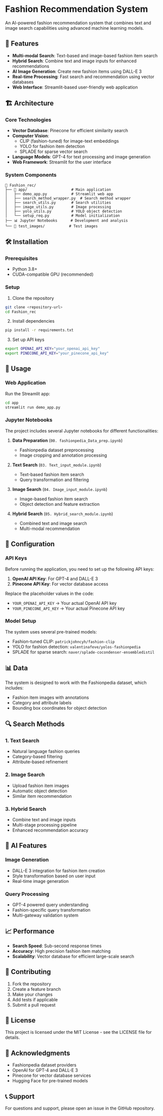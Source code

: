 # Fashion Recommendation System

An AI-powered fashion recommendation system that combines text and image search capabilities using advanced machine learning models.

## 🚀 Features

- **Multi-modal Search**: Text-based and image-based fashion item search
- **Hybrid Search**: Combine text and image inputs for enhanced recommendations
- **AI Image Generation**: Create new fashion items using DALL-E 3
- **Real-time Processing**: Fast search and recommendation using vector databases
- **Web Interface**: Streamlit-based user-friendly web application

## 🏗️ Architecture

### Core Technologies

- **Vector Database**: Pinecone for efficient similarity search
- **Computer Vision**:
  - CLIP (fashion-tuned) for image-text embeddings
  - YOLO for fashion item detection
  - SPLADE for sparse vector search
- **Language Models**: GPT-4 for text processing and image generation
- **Web Framework**: Streamlit for the user interface

### System Components

```
📁 Fashion_rec/
├── 📁 app/                    # Main application
│   ├── demo_app.py           # Streamlit web app
│   ├── search_method_wrapper.py  # Search method wrapper
│   ├── search_utils.py       # Search utilities
│   ├── image_utils.py        # Image processing
│   ├── yolo_utils.py         # YOLO object detection
│   └── setup_req.py          # Model initialization
├── 📊 Jupyter Notebooks      # Development and analysis
└── 📁 test_images/           # Test images
```

## 🛠️ Installation

### Prerequisites

- Python 3.8+
- CUDA-compatible GPU (recommended)

### Setup

1. Clone the repository

```bash
git clone <repository-url>
cd Fashion_rec
```

2. Install dependencies

```bash
pip install -r requirements.txt
```

3. Set up API keys

```bash
export OPENAI_API_KEY="your_openai_api_key"
export PINECONE_API_KEY="your_pinecone_api_key"
```

## 📖 Usage

### Web Application

Run the Streamlit app:

```bash
cd app
streamlit run demo_app.py
```

### Jupyter Notebooks

The project includes several Jupyter notebooks for different functionalities:

1. **Data Preparation** (`00. fashionpedia_Data_prep.ipynb`)

   - Fashionpedia dataset preprocessing
   - Image cropping and annotation processing

2. **Text Search** (`03. Text_input_module.ipynb`)

   - Text-based fashion item search
   - Query transformation and filtering

3. **Image Search** (`04. Image_input_module.ipynb`)

   - Image-based fashion item search
   - Object detection and feature extraction

4. **Hybrid Search** (`05. Hybrid_search_module.ipynb`)
   - Combined text and image search
   - Multi-modal recommendation

## 🔧 Configuration

### API Keys

Before running the application, you need to set up the following API keys:

1. **OpenAI API Key**: For GPT-4 and DALL-E 3
2. **Pinecone API Key**: For vector database access

Replace the placeholder values in the code:

- `YOUR_OPENAI_API_KEY` → Your actual OpenAI API key
- `YOUR_PINECONE_API_KEY` → Your actual Pinecone API key

### Model Setup

The system uses several pre-trained models:

- Fashion-tuned CLIP: `patrickjohncyh/fashion-clip`
- YOLO for fashion detection: `valentinafeve/yolos-fashionpedia`
- SPLADE for sparse search: `naver/splade-cocondenser-ensembledistil`

## 📊 Data

The system is designed to work with the Fashionpedia dataset, which includes:

- Fashion item images with annotations
- Category and attribute labels
- Bounding box coordinates for object detection

## 🔍 Search Methods

### 1. Text Search

- Natural language fashion queries
- Category-based filtering
- Attribute-based refinement

### 2. Image Search

- Upload fashion item images
- Automatic object detection
- Similar item recommendation

### 3. Hybrid Search

- Combine text and image inputs
- Multi-stage processing pipeline
- Enhanced recommendation accuracy

## 🤖 AI Features

### Image Generation

- DALL-E 3 integration for fashion item creation
- Style transformation based on user input
- Real-time image generation

### Query Processing

- GPT-4 powered query understanding
- Fashion-specific query transformation
- Multi-gateway validation system

## 📈 Performance

- **Search Speed**: Sub-second response times
- **Accuracy**: High precision fashion item matching
- **Scalability**: Vector database for efficient large-scale search

## 🤝 Contributing

1. Fork the repository
2. Create a feature branch
3. Make your changes
4. Add tests if applicable
5. Submit a pull request

## 📄 License

This project is licensed under the MIT License - see the LICENSE file for details.

## 🙏 Acknowledgments

- Fashionpedia dataset providers
- OpenAI for GPT-4 and DALL-E 3
- Pinecone for vector database services
- Hugging Face for pre-trained models

## 📞 Support

For questions and support, please open an issue in the GitHub repository.
